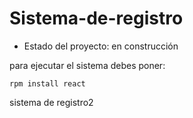 # Sistema-de-registro
- Estado del proyecto: en construcción

para ejecutar el sistema debes poner:

```rpm install react```

sistema de registro2
